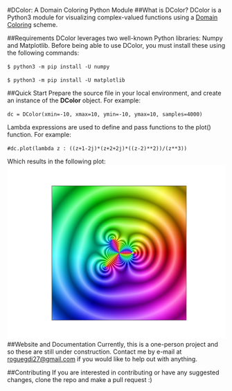 #DColor: A Domain Coloring Python Module
##What is DColor?
DColor is a Python3 module for visualizing complex-valued functions using a [Domain Coloring](https://en.wikipedia.org/wiki/Domain_coloring) scheme.

##Requirements
DColor leverages two well-known Python libraries: Numpy and Matplotlib. Before being able to use DColor, you must install these using the following commands:

`$ python3 -m pip install -U numpy`

`$ python3 -m pip install -U matplotlib`

##Quick Start
Prepare the source file in your local environment, and create an instance of the **DColor** object. For example:

`dc = DColor(xmin=-10, xmax=10, ymin=-10, ymax=10, samples=4000)`

Lambda expressions are used to define and pass functions to the plot() function. For example:

`#dc.plot(lambda z : ((z+1-2j)*(z+2+2j)*((z-2)**2))/(z**3))`

Which results in the following plot:
![Example 1](/images/ex1.png)
##Website and Documentation
Currently, this is a one-person project and so these are still under construction. Contact me by e-mail at roguegdi27@gmail.com if you would like to help out with anything.

##Contributing
If you are interested in contributing or have any suggested changes, clone the repo and make a pull request :)
